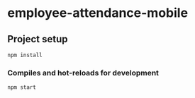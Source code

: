 # employee-attendance-mobile

## Project setup
```
npm install
```

### Compiles and hot-reloads for development
```
npm start
```
